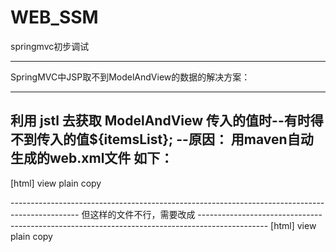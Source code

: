 # WEB_SSM
springmvc初步调试

****************************************************
SpringMVC中JSP取不到ModelAndView的数据的解决方案：
****************************************************
利用 jstl 去获取 ModelAndView 传入的值时--有时得不到传入的值${itemsList};
--原因：
用maven自动生成的web.xml文件 如下：
-----------------------------------------------------------------------------------------------
[html] view plain copy
<!DOCTYPE web-app PUBLIC  
"-//Sun Microsystems, Inc.//DTD Web Application 2.3//EN"  
"http://java.sun.com/dtd/web-app_2_3.dtd" >  
  
<web-app>  
  
</web-app>  
-----------------------------------------------------------------------------------------------
但这样的文件不行，需要改成
-----------------------------------------------------------------------------------------------
[html] view plain copy
<?xml version="1.0" encoding="UTF-8"?>  
  
<web-app version="2.5"  
xmlns="http://java.sun.com/xml/ns/javaee"  
xmlns:xsi="http://www.w3.org/2001/XMLSchema-instance"  
xsi:schemaLocation="http://java.sun.com/xml/ns/javaee  
http://java.sun.com/xml/ns/javaee/web-app_2_5.xsd">  
</web-app>  
-----------------------------------------------------------------------------------------------

